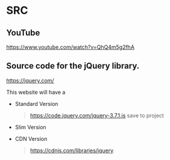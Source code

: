 # SRC

## YouTube
https://www.youtube.com/watch?v=QhQ4m5g2fhA

## Source code for the jQuery library.
https://jquery.com/

This website will have a 
- Standard Version
    > https://code.jquery.com/jquery-3.7.1.js
    > save to project

- Slim Version
- CDN Version
    > https://cdnjs.com/libraries/jquery